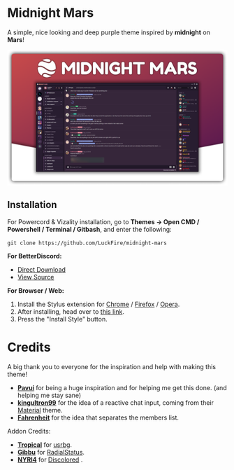 # Midnight Mars
A simple, nice looking and deep purple theme inspired by **midnight** on **Mars**!

![preview](./assets/preview.png)

## Installation
For Powercord & Vizality installation, go to **Themes -> Open CMD / Powershell / Terminal / Gitbash**, and enter the following:
```
git clone https://github.com/LuckFire/midnight-mars
```

**For BetterDiscord:**
- [Direct Download](https://betterdiscord.net/ghdl?id=3637)
- [View Source](https://luckfire.github.io/midnight-mars/src/support/compiled.css)

**For Browser / Web:**
1. Install the Stylus extension for [Chrome](https://chrome.google.com/webstore/detail/stylus/clngdbkpkpeebahjckkjfobafhncgmne) / [Firefox](https://addons.mozilla.org/en-US/firefox/addon/styl-us/) / [Opera](https://github.com/openstyles/stylus/wiki/Opera,-Outdated-Stylus).
2. After installing, head over to [this link](https://luckfire.github.io/midnight-mars/src/support/MidnightMars.user.css).
3. Press the "Install Style" button.

# Credits
A big thank you to everyone for the inspiration and help with making this theme!
- **[Pavui](https://github.com/Pavui/)** for being a huge inspiration and for helping me get this done. (and helping me stay sane)
- **[kingultron99](https://github.com/kingultron99)** for the idea of a reactive chat input, coming from their [Material](https://github.com/Kings-Discord-Stuff/material/) theme.
- **[Fahrenheit](https://github.com/Fahrenheit)** for the idea that separates the members list.

Addon Credits:
- **[Tropical](https://github.com/Tropix126)** for [usrbg](https://github.com/Discord-Custom-Covers/usrbg).
- **[Gibbu](https://github.com/gibbu)** for [RadialStatus](https://github.com/DiscordStyles/RadialStatus).
- **[NYRI4](https://github.com/NYRI4)** for [Discolored](https://github.com/NYRI4/Discolored) .
